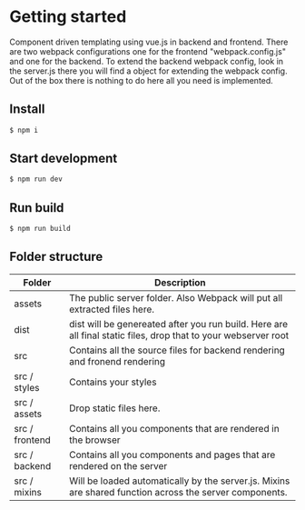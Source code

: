 # Getting started

Component driven templating using vue.js in backend and frontend. 
There are two webpack configurations one for the frontend "webpack.config.js" and one for the backend. 
To extend the backend webpack config, look in the server.js there you will find a object for extending 
the webpack config. Out of the box there is nothing to do here all you need is implemented.

## Install

```bash
$ npm i
```

## Start development 

```bash
$ npm run dev
```

## Run build

```bash
$ npm run build
```

## Folder structure

| Folder | Description |
|---|---|
| assets | The public server folder. Also Webpack will put all extracted files here. |
| dist | dist will be genereated after you run build. Here are all final static files, drop that to your webserver root |
| src | Contains all the source files for backend rendering and fronend rendering |
| src / styles | Contains your styles |
| src / assets | Drop static files here. |
| src / frontend | Contains all you components that are rendered in the browser |
| src / backend | Contains all you components and pages that are rendered on the server |
| src / mixins | Will be loaded automatically by the server.js. Mixins are shared function across the server components. |

